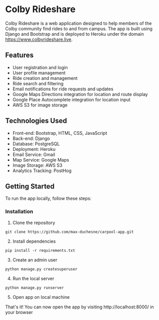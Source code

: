 # Colby Rideshare

Colby Rideshare is a web application designed to help members of the Colby community find rides to and from campus. The app is built using Django and Bootstrap and is deployed to Heroku under the domain https://www.colbyrideshare.live.

## Features

- User registration and login
- User profile management
- Ride creation and management
- Ride search and filtering
- Email notifications for ride requests and updates
- Google Maps Directions integration for location and route display
- Google Place Autocomplete integration for location input
- AWS S3 for image storage

## Technologies Used

- Front-end: Bootstrap, HTML, CSS, JavaScript
- Back-end: Django
- Database: PostgreSQL
- Deployment: Heroku
- Email Service: Gmail
- Map Service: Google Maps
- Image Storage: AWS S3
- Analytics Tracking: PostHog

## Getting Started

To run the app locally, follow these steps:

### Installation

1. Clone the repository

```git clone https://github.com/max-duchesne/carpool-app.git```

2. Install dependencies

```pip install -r requirements.txt```

3. Create an admin user

```python manage.py createsuperuser```

4. Run the local server

```python manage.py runserver```

5. Open app on local machine

  That's it! You can now open the app by visiting http://localhost:8000/ in your browser

